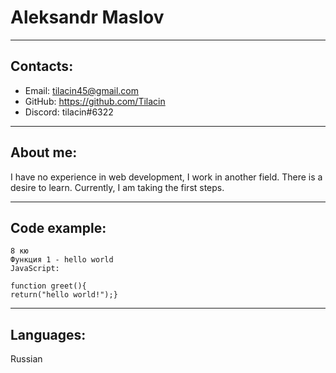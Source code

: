 # Aleksandr Maslov
---
## Contacts:
- Email: tilacin45@gmail.com
- GitHub: https://github.com/Tilacin
- Discord: tilacin#6322
---
## About me:

I have no experience in web development, I work in another field. There is a desire to learn. Currently, I am taking the first steps.

---

## Code example:
```
8 кю
Функция 1 - hello world
JavaScript:

function greet(){
return("hello world!");}
```
---
## Languages:
Russian

